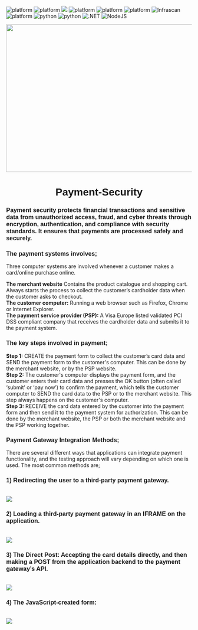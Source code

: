 ![platform](https://img.shields.io/badge/PCI-DSS-blue)
![platform](https://img.shields.io/badge/Payment-Gateway-purple)
![](https://img.shields.io/badge/Threat%20Model-STRIDE,%20IriusRisk-yellow)
![platform](https://img.shields.io/badge/Proxy-OWASP%20ZAP,%20Burpsuite-green)
![platform](https://img.shields.io/badge/EKS-kubescape,%20kubebench-orange)
![platform](https://img.shields.io/badge/SAST-Fortify,%20Coverity,%20BlackDuck,%20GitSec,%20Checkov-orange)
![Infrascan](https://img.shields.io/badge/InfraScan-Nessus-orange)
![platform](https://img.shields.io/static/v1?label=Platform&message=OS:%20Windows%20/%20Linux&color=yellow)
![python](https://img.shields.io/badge/python-green.svg?logo=python&labelColor=yellow)
![python](https://img.shields.io/badge/Java-orange.svg?logo=oracle&labelColor=green)
![.NET](https://img.shields.io/badge/.NET-green.svg?logo=.NET&labelColor=yellow)
![NodeJS](https://img.shields.io/badge/NodeJS-blue.svg?logo=Node.JS&labelColor=orange) 

<!-- GIF -->
<img align="center" height="400" width="800" src="https://github.com/madhucnghubphilips/Payment-Security/blob/main/resources/Secure%20Payment.png"/>
<!-- Header Section -->
<h1 align="center"><font face="Arial">Payment-Security</font></h1>
<h3 align="left"><font face="Arial">Payment security protects financial transactions and sensitive data from unauthorized access, fraud, and cyber threats through encryption, authentication, and compliance with security standards. It ensures that payments are processed safely and securely.</font></h3>

<h3 align="left"><font face="Arial">The payment systems involves;</font></h3> 
Three computer systems are involved whenever a customer makes a card/online purchase online. <br>

**The merchant website** 
Contains the product catalogue and shopping cart. Always starts the process to collect the customer’s cardholder data when the customer asks to checkout. <br>
**The customer computer:**
Running a web browser such as Firefox, Chrome or Internet Explorer. <br>
**The payment service provider (PSP):**
A Visa Europe listed validated PCI DSS compliant company that receives the cardholder data and submits it to the payment system. <br>

<h3 align="left"><font face="Arial">The key steps involved in payment;</font></h3>

**Step 1:** CREATE the payment form to collect the customer’s card data and SEND the payment form to the customer's computer. This can be done by the merchant website, or by the PSP website. <br>
**Step 2:** The customer's computer displays the payment form, and the customer enters their card data and presses the OK button (often called ‘submit’ or ‘pay now’) to confirm the payment, which tells the customer computer to SEND the card data to the PSP or to the merchant website. This step always happens on the customer's computer. <br>
**Step 3:** RECEIVE the card data entered by the customer into the payment form and then send it to the payment system for authorization. This can be done by the merchant website, the PSP or both the merchant website and the PSP working together. <br>






<h3 align="left"><font face="Arial">Payment Gateway Integration Methods;</font></h3>

There are several different ways that applications can integrate payment functionality, and the testing approach will vary depending on which one is used. The most common methods are; <br>

<h3 align="left"><font face="Arial">1) Redirecting the user to a third-party payment gateway.</font></h3> <br>
   <img align="center" src="https://github.com/madhucnghubphilips/Payment-Security/blob/main/resources/1%20The%20Redirect%20Process.JPG" /> <br>
<h3 align="left"><font face="Arial">2) Loading a third-party payment gateway in an IFRAME on the application.</font></h3> <br>
   <img align="center" src="https://github.com/madhucnghubphilips/Payment-Security/blob/main/resources/2%20The%20IFRAME.JPG" /> <br>
<h3 align="left"><font face="Arial">3) The Direct Post: Accepting the card details directly, and then making a POST from the application backend to the payment gateway’s API.</font></h3> <br>
   <img align="center" src="https://github.com/madhucnghubphilips/Payment-Security/blob/main/resources/3%20The%20Direct%20Post.JPG" /> <br>
<h3 align="left"><font face="Arial">4) The JavaScript-created form:</font></h3> <br>
   <img align="center" src="https://github.com/madhucnghubphilips/Payment-Security/blob/main/resources/4%20The%20JavaScript%20Created%20Form.JPG" /> <br>




